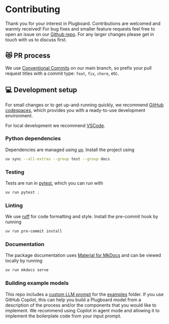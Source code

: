 # Contributing

Thank you for your interest in Plugboard. Contributions are welcomed and warmly received! For bug fixes and smaller feature requests feel free to open an issue on our [Github repo](https://github.com/plugboard-dev/plugboard/issues). For any larger changes please get in touch with us to discuss first.

## 😻 PR process

We use [Conventional Commits](https://www.conventionalcommits.org/en/v1.0.0/) on our main branch, so prefix your pull request titles with a commit type: `feat`, `fix`, `chore`, etc.

## 💻 Development setup

For small changes or to get up-and-running quickly, we recommend [GitHub codespaces](https://github.com/codespaces/), which provides you with a ready-to-use development environment.

For local development we recommend [VSCode](https://code.visualstudio.com/).

### Python dependencies

Dependencies are managed using [uv](https://docs.astral.sh/uv/). Install the project using
```sh
uv sync --all-extras --group test --group docs
```

### Testing

Tests are run in [pytest](https://docs.pytest.org/en/stable/), which you can run with
```sh
uv run pytest .
```

### Linting

We use [ruff](https://github.com/astral-sh/ruff) for code formatting and style. Install the pre-commit hook by running
```sh
uv run pre-commit install
```

### Documentation

The package documentation uses [Material for MkDocs](https://squidfunk.github.io/mkdocs-material/) and can be viewed locally by running
```sh
uv run mkdocs serve
```

### Building example models

This repo includes a [custom LLM prompt](.github/instructions/models.instructions.md) for the [examples](examples/) folder. If you use GitHub Copilot, this can help you build a Plugboard model from a description of the process and/or the components that you would like to implement. We recommend using Copilot in agent mode and allowing it to implement the boilerplate code from your input prompt.
